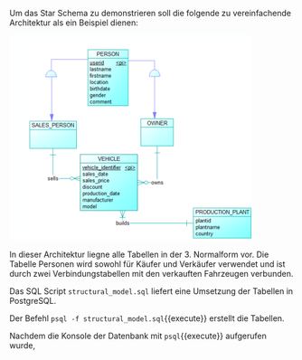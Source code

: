 Um das Star Schema zu demonstrieren soll die folgende zu vereinfachende Architektur als ein Beispiel dienen:

![image](./assets/normal_model.png)

In dieser Architektur liegne alle Tabellen in der 3. Normalform vor. Die Tabelle Personen wird sowohl für Käufer und Verkäufer verwendet und ist durch zwei Verbindungstabellen mit den verkauften Fahrzeugen verbunden.

Das SQL Script `structural_model.sql` liefert eine Umsetzung der Tabellen in PostgreSQL.

Der Befehl `psql -f structural_model.sql`{{execute}} erstellt die Tabellen.

Nachdem die Konsole der Datenbank mit `psql`{{execute}} aufgerufen wurde, 
